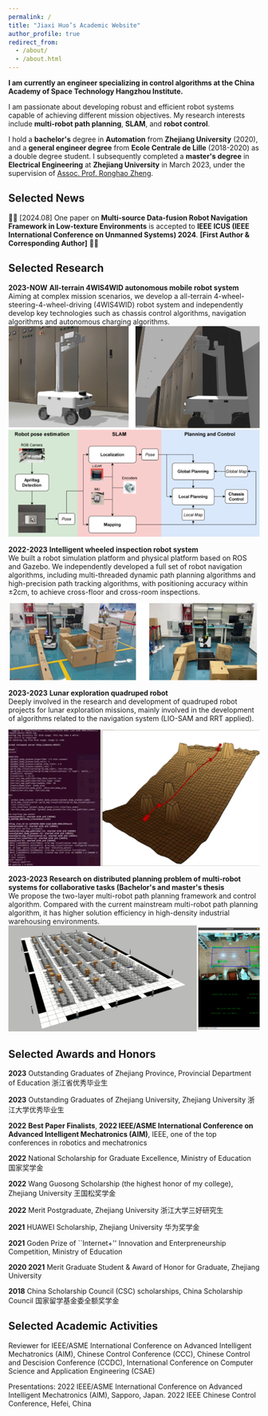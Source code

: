 ```yaml
---
permalink: /
title: "Jiaxi Huo’s Academic Website"
author_profile: true
redirect_from: 
  - /about/
  - /about.html
---
```


**I am currently an engineer specializing in control algorithms at the China Academy of Space Technology Hangzhou Institute.**

I am passionate about developing robust and efficient robot systems capable of achieving different mission objectives. My research interests include **multi-robot path planning**, **SLAM**, and **robot control**. 

I hold a **bachelor's** degree in **Automation** from **Zhejiang University** (2020), and a **general engineer degree** from **Ecole Centrale de Lille** (2018-2020) as a double degree student. I subsequently completed a **master's degree** in **Electrical Engineering** at **Zhejiang University** in March 2023, under the supervision of [Assoc. Prof. Ronghao Zheng](https://person.zju.edu.cn/en/ronghaozheng).

Selected News
-------
🎉🎉 [2024.08] One paper on **Multi-source Data-fusion Robot Navigation Framework in Low-texture Environments** is accepted to **IEEE ICUS (IEEE International Conference on Unmanned Systems) 2024**. **[First Author & Corresponding Author]** 🎉🎉

Selected Research
-------
**2023-NOW** **All-terrain 4WIS4WID autonomous mobile robot system**  
Aiming at complex mission scenarios, we develop a all-terrain 4-wheel-steering-4-wheel-driving (4WIS4WID) robot system and independently develop key technologies such as chassis control algorithms, navigation algorithms and autonomous charging algorithms. 
![Project1-4wiswid-robot](../images/Simulation3_00.png)
![Project1-4wiswid-robot](../images/schema_00.png)


**2022-2023** **Intelligent wheeled inspection robot system**  
We built a robot simulation platform and physical platform based on ROS and Gazebo. We independently developed a full set of robot navigation algorithms, including multi-threaded dynamic path planning algorithms and high-precision path tracking algorithms, with positioning accuracy within ±2cm, to achieve cross-floor and cross-room inspections.

![Project2-inspection-robot](../images/inspection_robot.png)

**2023-2023** **Lunar exploration quadruped robot**  
Deeply involved in the research and development of quadruped robot projects for lunar exploration missions, mainly involved in the development of algorithms related to the navigation system (LIO-SAM and RRT applied).  

![Project3-lunar-robot](../images/lunar_path.jpg)

**2023-2023** **Research on distributed planning problem of multi-robot systems for collaborative tasks (Bachelor's and master's thesis**  
We propose the two-layer multi-robot path planning framework and control algorithm. Compared with the current mainstream multi-robot path planning algorithm, it has higher solution efficiency in high-density industrial warehousing environments.
![Project-master](../images/robotplat(1)(1).png)

Selected Awards and Honors
-------
**2023** Outstanding Graduates of Zhejiang Province, Provincial Department of Education 浙江省优秀毕业生  

**2023** Outstanding Graduates of Zhejiang University, Zhejiang University 浙江大学优秀毕业生  

**2022** **Best Paper Finalists**, **2022 IEEE/ASME International Conference on Advanced Intelligent Mechatronics (AIM)**, IEEE, one of the top conferences in robotics and mechatronics  

**2022** National Scholarship for Graduate Excellence, Ministry of Education 国家奖学金  

**2022** Wang Guosong Scholarship (the highest honor of my college), Zhejiang University 王国松奖学金  

**2022** Merit Postgraduate, Zhejiang University 浙江大学三好研究生  

**2021** HUAWEI Scholarship, Zhejiang University 华为奖学金  

**2021** Goden Prize of ``Internet+'' Innovation and Enterpreneurship Competition, Ministry of Education  

**2020 2021** Merit Graduate Student & Award of Honor for Graduate, Zhejiang University  

**2018** China Scholarship Council (CSC) scholarships, China Scholarship Council 国家留学基金委全额奖学金  

Selected Academic Activities
-------
Reviewer for IEEE/ASME International Conference on Advanced Intelligent Mechatronics (AIM), Chinese Control Conference (CCC), Chinese Control and Descision Conference (CCDC), International Conference on Computer Science and Application Engineering (CSAE)

Presentations:
2022 IEEE/ASME International Conference on Advanced Intelligent Mechatronics (AIM), Sapporo, Japan. 
2022 IEEE Chinese Control Conference, Hefei, China

